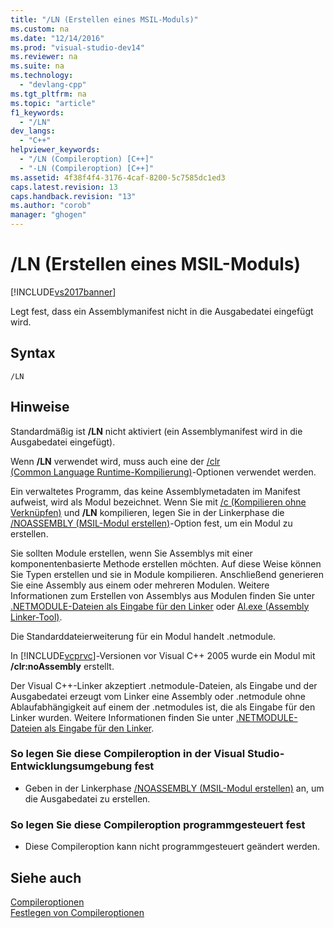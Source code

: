 ```yaml
---
title: "/LN (Erstellen eines MSIL-Moduls)"
ms.custom: na
ms.date: "12/14/2016"
ms.prod: "visual-studio-dev14"
ms.reviewer: na
ms.suite: na
ms.technology: 
  - "devlang-cpp"
ms.tgt_pltfrm: na
ms.topic: "article"
f1_keywords: 
  - "/LN"
dev_langs: 
  - "C++"
helpviewer_keywords: 
  - "/LN (Compileroption) [C++]"
  - "-LN (Compileroption) [C++]"
ms.assetid: 4f38f4f4-3176-4caf-8200-5c7585dc1ed3
caps.latest.revision: 13
caps.handback.revision: "13"
ms.author: "corob"
manager: "ghogen"
---
```

# /LN (Erstellen eines MSIL-Moduls)
[!INCLUDE[vs2017banner](../../assembler/inline/includes/vs2017banner.md)]

Legt fest, dass ein Assemblymanifest nicht in die Ausgabedatei eingefügt wird.  
  
## Syntax  
  
```  
/LN  
```  
  
## Hinweise  
 Standardmäßig ist **\/LN** nicht aktiviert \(ein Assemblymanifest wird in die Ausgabedatei eingefügt\).  
  
 Wenn **\/LN** verwendet wird, muss auch eine der [\/clr \(Common Language Runtime\-Kompilierung\)](../../build/reference/clr-common-language-runtime-compilation.md)\-Optionen verwendet werden.  
  
 Ein verwaltetes Programm, das keine Assemblymetadaten im Manifest aufweist, wird als Modul bezeichnet.  Wenn Sie mit [\/c \(Kompilieren ohne Verknüpfen\)](../../build/reference/c-compile-without-linking.md) und **\/LN** kompilieren, legen Sie in der Linkerphase die [\/NOASSEMBLY \(MSIL\-Modul erstellen\)](../../build/reference/noassembly-create-a-msil-module.md)\-Option fest, um ein Modul zu erstellen.  
  
 Sie sollten Module erstellen, wenn Sie Assemblys mit einer komponentenbasierte Methode erstellen möchten.  Auf diese Weise können Sie Typen erstellen und sie in Module kompilieren.  Anschließend generieren Sie eine Assembly aus einem oder mehreren Modulen.  Weitere Informationen zum Erstellen von Assemblys aus Modulen finden Sie unter [.NETMODULE\-Dateien als Eingabe für den Linker](../../build/reference/netmodule-files-as-linker-input.md) oder [Al.exe \(Assembly Linker\-Tool\)](../Topic/Al.exe%20\(Assembly%20Linker\).md).  
  
 Die Standarddateierweiterung für ein Modul handelt .netmodule.  
  
 In [!INCLUDE[vcprvc](../../build/includes/vcprvc_md.md)]\-Versionen vor Visual C\+\+ 2005 wurde ein Modul mit **\/clr:noAssembly** erstellt.  
  
 Der Visual C\+\+\-Linker akzeptiert .netmodule\-Dateien, als Eingabe und der Ausgabedatei erzeugt vom Linker eine Assembly oder .netmodule ohne Ablaufabhängigkeit auf einem der .netmodules ist, die als Eingabe für den Linker wurden.  Weitere Informationen finden Sie unter [.NETMODULE\-Dateien als Eingabe für den Linker](../../build/reference/netmodule-files-as-linker-input.md).  
  
### So legen Sie diese Compileroption in der Visual Studio\-Entwicklungsumgebung fest  
  
-   Geben in der Linkerphase [\/NOASSEMBLY \(MSIL\-Modul erstellen\)](../../build/reference/noassembly-create-a-msil-module.md) an, um die Ausgabedatei zu erstellen.  
  
### So legen Sie diese Compileroption programmgesteuert fest  
  
-   Diese Compileroption kann nicht programmgesteuert geändert werden.  
  
## Siehe auch  
 [Compileroptionen](../../build/reference/compiler-options.md)   
 [Festlegen von Compileroptionen](../../build/reference/setting-compiler-options.md)